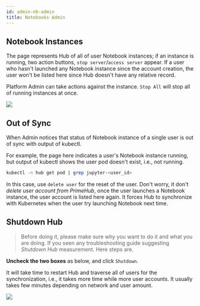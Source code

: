 ```yaml
---
id: admin-nb-admin
title: Notebooks Admin
---
```



## Notebook Instances

The page represents Hub of all of user Notebook instances; if an instance is running, two action buttons, `stop server`/`access server` appear. If a user who hasn't launched any Notebook instance since the account creation, the user won't be listed here since Hub doesn't have any relative record.

Platform Admin can take actions against the instance. `Stop All` will stop all of running instances at once.

![](assets/nb-admin-list.png)

## Out of Sync

When Admin notices that status of Notebook instance of a single user is out of sync with output of kubectl.

For example, the page here indicates a user's Notebook instance running, but output of kubectl shows the user pod doesn't exist, i.e., not running.

```bash
kubectl -n hub get pod | grep jupyter-<user_id>
```

In this case, use `delete user` for the reset of the user. Don't worry, it don't *delete user account from PrimeHub*, once the user launches a Notebook instance, the user account is listed here again. It forces Hub to synchronize with Kubernetes  when the user try launching Notebook next time.



## Shutdown Hub

>Before doing it, please make sure why you want to do it and what you are doing.
>If you seen any troubleshooting guide suggesting *Shutdown Hub* measurement. Here steps are.

**Uncheck the two boxes** as below, and click `Shutdown`.

It will take time to restart Hub and traverse all of users for the synchronization, i.e., it takes more time while more user accounts. It usually takes few minutes depending on network and user amount.

![](assets/nb-admin-shutdown.png)
